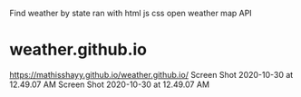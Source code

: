 Find weather by state
ran with html js css
open weather map API
# weather.github.io
 https://mathisshayy.github.io/weather.github.io/
 Screen Shot 2020-10-30 at 12.49.07 AM
 Screen Shot 2020-10-30 at 12.49.07 AM
